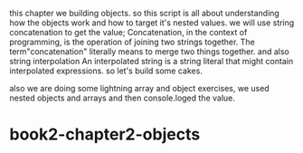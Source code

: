 this chapter we building objects. so this script is all about understanding how the objects work and how to target it's nested values.
we will use string concatenation to get the value;
Concatenation, in the context of programming, is the operation of joining two strings together. The term"concatenation" literally means to merge two things together.
and also string interpolation
 An interpolated string is a string literal that might contain interpolated expressions.
so let's build some cakes.




also we are doing some lightning array and object exercises, we used nested objects and arrays and then console.loged the value.
# book2-chapter2-objects
